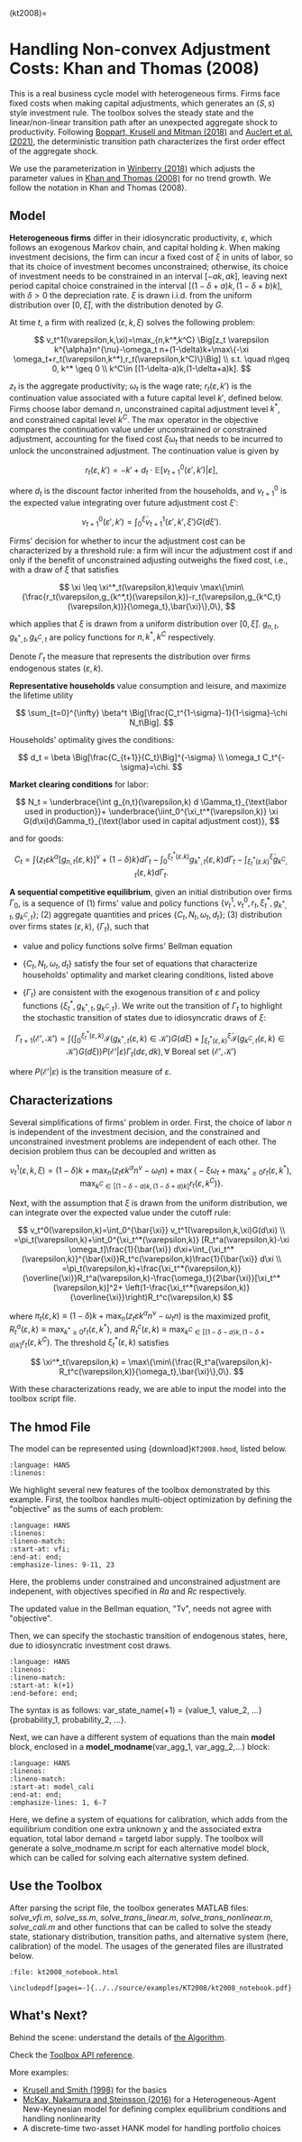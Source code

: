 (kt2008)=
# Handling Non-convex Adjustment Costs: Khan and Thomas (2008)

This is a real business cycle model with heterogeneous firms. Firms face fixed costs when making capital adjustments, which generates an $(S,s)$ style investment rule. The toolbox solves the steady state and the linear/non-linear transition path after an unexpected aggregate shock to productivity. Following [Boppart, Krusell and Mitman (2018)](https://www.sciencedirect.com/science/article/abs/pii/S0165188918300022) and [Auclert et al. (2021)](https://onlinelibrary.wiley.com/doi/full/10.3982/ECTA17434), the deterministic transition path characterizes the first order effect of the aggregate shock.

We use the parameterization in [Winberry (2018)](https://onlinelibrary.wiley.com/doi/full/10.3982/QE740) which adjusts the parameter values in  [Khan and Thomas (2008)](https://onlinelibrary.wiley.com/doi/abs/10.1111/j.1468-0262.2008.00837.x) for no trend growth. We follow the notation in Khan and Thomas (2008).

## Model

**Heterogeneous firms** differ in their idiosyncratic productivity, $\varepsilon$, which follows an exogenous Markov chain, and capital holding $k$. When making investment decisions, the firm can incur a fixed cost of $\xi$ in units of labor, so that its choice of investment becomes unconstrained; otherwise, its choice of investment needs to be constrained in an interval $[-ak,ak]$, leaving next period capital choice constrained in the interval $[(1-\delta+a)k,(1-\delta+b)k]$, with $\delta>0$ the depreciation rate.  $\xi$ is drawn i.i.d. from the uniform distribution over $[0,\bar{\xi}]$, with the distribution denoted by $G$.

At time $t$, a firm with realized $(\varepsilon,k,\xi)$ solves the following problem:

$$
v_t^1(\varepsilon,k,\xi)=\max_{n,k^*,k^C} \Big[z_t \varepsilon k^{\alpha}n^{\nu}-\omega_t n+(1-\delta)k+\max\{-\xi \omega_t+r_t(\varepsilon,k^*),r_t(\varepsilon,k^C)\}\Big]
\\
s.t. \quad n\geq 0,  k^* \geq 0
\\
k^C\in [(1-\delta-a)k,(1-\delta+a)k].
$$

$z_t$ is the aggregate productivity; $\omega_t$ is the wage rate; $r_t(\varepsilon,k')$ is the continuation value associated with a future capital level $k'$, defined below. Firms choose labor demand $n$, unconstrained capital adjustment level $k^*$, and constrained capital level $k^C$. The $\max$ operator in the objective compares the continuation value under unconstrained or constrained adjustment, accounting for the fixed cost $\xi \omega_t$ that needs to be incurred to unlock the unconstrained adjustment. The continuation value is given by

$$
r_t(\varepsilon,k') = -k' + d_t\cdot\mathbb{E}[v^0_{t+1}(\varepsilon',k')|\varepsilon],
$$

where $d_t$ is the discount factor inherited from the households, and $v_{t+1}^0$ is the expected  value integrating over future adjustment cost $\xi'$:

$$
v_{t+1}^0(\varepsilon',k')=\int_0^{\bar{\xi}} v_{t+1}^1(\varepsilon',k',\xi') G (d\xi').
$$

Firms' decision for whether to incur the adjustment cost can be characterized by a threshold rule: a firm will incur the adjustment cost if and only if the benefit of unconstrained adjusting outweighs the fixed cost, i.e., with a draw of $\xi$ that satisfies

$$
\xi \leq \xi^*_t(\varepsilon,k)\equiv \max\{\min\{\frac{r_t(\varepsilon,g_{k^*,t}(\varepsilon,k))-r_t(\varepsilon,g_{k^C,t}(\varepsilon,k))}{\omega_t},\bar{\xi}\},0\},
$$

which applies that $\xi$ is drawn from a uniform distribution over $[0,\bar{\xi}]$. $g_{n,t},g_{k^*,t},g_{k^C,t}$ are policy functions for $n,k^*,k^C$ respectively.

Denote $\Gamma_t$  the measure that represents the distribution over firms endogenous states $(\varepsilon,k)$.

**Representative households** value consumption and leisure, and maximize the lifetime utility

$$
\sum_{t=0}^{\infty} \beta^t \Big[\frac{C_t^{1-\sigma}-1}{1-\sigma}-\chi N_t\Big].
$$

Households' optimality gives the conditions:

$$
d_t = \beta \Big[\frac{C_{t+1}}{C_t}\Big]^{-\sigma}
\\
\omega_t C_t^{-\sigma}=\chi.
$$

**Market clearing conditions** for labor:

$$
N_t = \underbrace{\int g_{n,t}(\varepsilon,k) d \Gamma_t}_{\text{labor used in production}}+ \underbrace{\iint_0^{\xi_t^*(\varepsilon,k)} \xi G(d\xi)d\Gamma_t}_{\text{labor used in capital adjustment cost}},
$$

and for goods:

$$
C_t=\int \{z_t \varepsilon k^{\alpha}[g_{n,t}(\varepsilon,k)]^{\nu} + (1-\delta)k\} d \Gamma_t - \int_0^{\xi_t^*(\varepsilon.k)} g_{k^*,t}(\varepsilon,k) d\Gamma_t-\int_{\xi_t^*(\varepsilon.k)}^{\bar{\xi}} g_{k^C,t}(\varepsilon,k) d\Gamma_t.
$$

**A sequential competitive equilibrium**, given an initial distribution over firms $\Gamma_0$, is a sequence of (1) firms' value and policy functions $\{v_t^1,v_t^0,r_t,\xi_t^*,g_{k^*,t},g_{k^C,t}\}$; (2) aggregate quantities and prices $\{C_t,N_t,\omega_t,d_t\}$; (3) distribution over firms states $(\varepsilon,k)$, $\{\Gamma_t\}$, such that

- value and policy functions solve firms' Bellman equation

- $\{C_t,N_t,\omega_t,d_t\}$ satisfy the four set of equations that characterize households' optimality and market clearing conditions, listed above

- $\{\Gamma_t\}$ are consistent with the exogenous transition of $\varepsilon$ and policy functions $\{\xi_t^*,g_{k^*,t},g_{k^C,t}\}$. We write out the transition of $\Gamma_t$ to highlight the stochastic transition of states due to idiosyncratic draws of $\xi$:

$$
\Gamma_{t+1}(\mathcal{E}',\mathcal{K}')=\int
\left(
\int_0^{\xi_t^*(\varepsilon,k)}\mathcal{I}(g_{k^*,t}(\varepsilon,k)\in \mathcal{K}')G(d\xi)+
\int_{\xi_t^*(\varepsilon,k)}^{\bar{\xi}}\mathcal{I}(g_{k^C,t}(\varepsilon,k)\in \mathcal{K}')G(d\xi)
\right)P(\mathcal{E}'|\varepsilon)\Gamma_t(d \varepsilon, dk), \forall \text{ Boreal set } (\mathcal{E}',\mathcal{K}')
$$

  where $P(\mathcal{E}'|\varepsilon)$ is the transition measure of $\varepsilon$.

## Characterizations

Several simplifications of firms' problem in order. First, the choice of labor $n$ is independent of the investment decision, and the constrained and unconstrained investment problems are independent of each other. The decision problem thus can be decoupled and written as

$$
v_t^1(\varepsilon,k,\xi)=(1-\delta)k+\max_{n} (z_t \varepsilon k^{\alpha}n^{\nu} -\omega_t n)
+\max\Big\{-\xi \omega_t+ \max_{k^*\geq0}r_t(\varepsilon,k^*), \max_{k^C\in [(1-\delta-a)k,(1-\delta+a)k]} r_t(\varepsilon,k^C)\Big\}.
$$

Next, with the assumption that $\xi$ is drawn from the uniform distribution, we can integrate over the expected value under the cutoff rule:

$$
v_t^0(\varepsilon,k)=\int_0^{\bar{\xi}} v_t^1(\varepsilon,k,\xi)G(d\xi)
\\
=\pi_t(\varepsilon,k)+\int_0^{\xi_t^*(\varepsilon,k)} [R_t^a(\varepsilon,k)-\xi \omega_t]\frac{1}{\bar{\xi}} d\xi+\int_{\xi_t^*(\varepsilon,k)}^{\bar{\xi}}R_t^c(\varepsilon,k)\frac{1}{\bar{\xi}} d\xi
\\
=\pi_t(\varepsilon,k)+\frac{\xi_t^*(\varepsilon,k)}{\overline{\xi}}R_t^a(\varepsilon,k)-\frac{\omega_t}{2\bar{\xi}}[\xi_t^*(\varepsilon,k)]^2+
\left(1-\frac{\xi_t^*(\varepsilon,k)}{\overline{\xi}}\right)R_t^c(\varepsilon,k)
$$

where $\pi_t(\varepsilon,k)\equiv(1-\delta)k+\max_{n} (z_t \varepsilon k^{\alpha}n^{\nu} -\omega_t n)$ is the maximized profit, $R_t^a(\varepsilon,k)\equiv\max_{k^*\geq0}r_t(\varepsilon,k^*)$, and $R_t^c(\varepsilon,k)\equiv\max_{k^C\in [(1-\delta-a)k,(1-\delta+a)k]}r_t(\varepsilon,k^C)$. The threshold $\xi_t^*(\varepsilon,k)$ satisfies

$$
\xi^*_t(\varepsilon,k) = \max\{\min\{\frac{R_t^a(\varepsilon,k)-R_t^c(\varepsilon,k)}{\omega_t},\bar{\xi}\},0\}.
$$

With these characterizations ready, we are able to input the model into the toolbox script file.

## The hmod File

The model can be represented using {download}`KT2008.hmod`, listed below.

```{literalinclude} KT2008.hmod
:language: HANS
:linenos:
```

We highlight several new features of the toolbox demonstrated by this example. First, the toolbox handles multi-object optimization by defining the "objective" as the sums of each problem:

```{literalinclude} KT2008.hmod
:language: HANS
:linenos:
:lineno-match:
:start-at: vfi;
:end-at: end;
:emphasize-lines: 9-11, 23
```

Here, the problems under constrained and unconstrained adjustment are indepenent, with objectives specified in *Ra* and *Rc* respectively.

The updated value in the Bellman equation, "Tv",  needs not agree with "objective".

Then, we can specify the stochastic transition of endogenous states, here, due to idiosyncratic investment cost draws. 

```{literalinclude} KT2008.hmod
:language: HANS
:linenos:
:lineno-match:
:start-at: k(+1)
:end-before: end;
```

The syntax is as follows: var_state_name(+1) = {value_1, value_2, ...} {probability_1, probability_2, ...}.

Next, we can have a different system of equations than the main **model** block, enclosed in a **model_modname**(var_agg_1, var_agg_2,...) block:

```{literalinclude} KT2008.hmod
:language: HANS
:linenos:
:lineno-match:
:start-at: model_cali
:end-at: end;
:emphasize-lines: 1, 6-7
```

Here, we define a system of equations for calibration, which adds from the equilibrium condition one extra unknown $\chi$ and the associated extra equation, total labor demand = targetd labor supply. The toolbox will generate a solve_modname.m script for each alternative model block, which can be called for solving each alternative system defined.

## Use the Toolbox

After parsing the script file, the toolbox generates MATLAB files: *solve_vfi.m*, *solve_ss.m*, *solve_trans_linear.m*, *solve_trans_nonlinear.m*, *solve_cali.m* and other functions that can be called to solve the steady state, stationary distribution, transition paths, and alternative system (here, calibration) of the model. The usages of the generated files are illustrated below.

```{raw} html
:file: kt2008_notebook.html
```

```{raw} latex
\includepdf[pages=-]{../../source/examples/KT2008/kt2008_notebook.pdf}
```

## What's Next?

Behind the scene: understand the details of [the Algorithm](toolbox_algorithm).

Check the [Toolbox API reference](toolbox_api).

More examples:
- [Krusell and Smith (1998)](ks_1998) for the basics
- [McKay, Nakamura and Steinsson (2016)](hank_zlb) for a Heterogeneous-Agent New-Keynesian model for defining complex equilibrium conditions and handling nonlinearity
- A discrete-time two-asset HANK model for handling portfolio choices